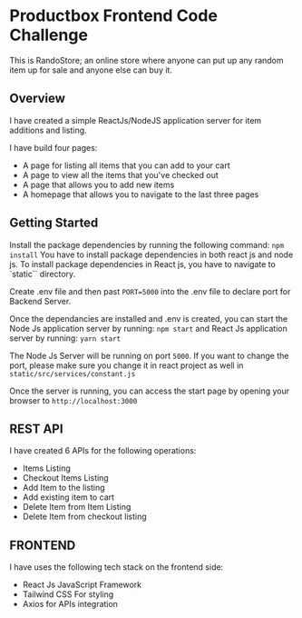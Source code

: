 Productbox Frontend Code Challenge
==================================

This is RandoStore; an online store where anyone can put up any random item up for sale and anyone else can buy it.

Overview
--------
I have created a simple ReactJs/NodeJS application server for item additions and listing.

I have build four pages:

- A page for listing all items that you can add to your cart
- A page to view all the items that you've checked out
- A page that allows you to add new items
- A homepage that allows you to navigate to the last three pages

Getting Started
---------------
Install the package dependencies by running the following command: `npm install`
You have to install package dependencies in both react js and node js.
To install package dependencies in React js, you have to navigate to `static`` directory.

Create .env file and then past `PORT=5000` into the .env file to declare port for Backend Server.

Once the dependancies are installed and .env is created, you can start the Node Js application server by running: `npm start` and React Js application server by running: `yarn start`

The Node Js Server will be running on port `5000`. If you want to change the port, please make sure you change it in react project as well in `static/src/services/constant.js`

Once the server is running, you can access the start page by opening your browser to `http://localhost:3000`

REST API
--------
I have created 6 APIs for the following operations:
- Items Listing
- Checkout Items Listing
- Add Item to the listing
- Add existing item to cart
- Delete Item from Item Listing
- Delete Item from checkout listing

FRONTEND
--------
I have uses the following tech stack on the frontend side:
- React Js JavaScript Framework
- Tailwind CSS For styling
- Axios for APIs integration
